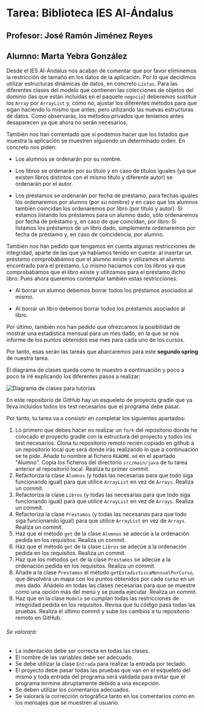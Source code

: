 # Tarea: Biblioteca IES Al-Ándalus
## Profesor: José Ramón Jiménez Reyes
## Alumno: Marta Yebra González

Desde el IES Al-Ándalus nos acaban de comentar que por favor eliminemos la restricción de tamaño en los datos de la aplicación. Por lo que decidimos utilizar estructuras dinámicas de datos, en concreto `Listas`. Para las diferentes clases del modelo que contienen las colecciones de objetos del dominio (las que están incluidas en el paquete `negocio`) deberemos sustituir los `Array` por `ArrayList` y, cómo no, ajustar los diferentes métodos para que sigan haciendo lo mismo que antes, pero utilizando las nuevas estructuras de datos. Como observarás, los métodos privados que teníamos antes desaparecen ya que ahora no serán necesarios.

También nos han comentado que si podemos hacer que los listados que muestra la aplicación se muestren siguiendo un determinado orden. En concreto nos piden:

- Los alumnos se ordenarán por su nombre.

- Los libros se ordenarán por su título y en caso de títulos iguales (ya que existen libros distintos con el mismo título y diferente autor) se ordenarán por el autor.

- Los préstamos se ordenarán por fecha de préstamo, para fechas iguales los ordenaremos por alumno (por su nombre) y en caso que los alumnos también coincidan los ordenaremos por libro (por título y autor). Si estamos listando los préstamos para un alumno dado, sólo ordenaremos por fecha de préstamo y, en caso de que coincidan, por libro. Si listamos los préstamos de un libro dado, simplemente ordenaremos por fecha de préstamo y, en caso de coincidencia, por alumno.

También nos han pedido que tengamos en cuenta algunas restricciones de integridad, aparte de las que ya habíamos tenido en cuenta: al insertar un préstamo comprobábamos que el alumno existe y utilizamos el alumno encontrado para el préstamo. Lo mismo hacíamos con los libros ya que comprobábamos que el libro existe y utilizamos para el préstamo dicho libro. Pues ahora queremos contemplar también estas restricciones:

- Al borrar un alumno debemos borrar todos los préstamos asociados al mismo.

- Al borrar un libro debemos borrar todos los préstamos asociados al libro.

Por último, también nos han pedido que ofrezcamos la posibilidad de mostrar una estadística mensual para un mes dado, en la que se nos informe de los puntos obtenidos ese mes para cada uno de los cursos.

Por tanto, esas serán las tareas que abarcaremos para este **segundo spring** de nuestra tarea.

El diagrama de clases queda como te muestro a continuación y poco a poco te iré explicando los diferentes pasos a realizar:

![Diagrama de clases para tutorias](src/main/resources/biblioteca.png)

En este repositorio de GitHub hay un esqueleto de proyecto gradle que ya lleva incluidos todos los test necesarios que el programa debe pasar.

Por tanto, tu tarea va a consistir en completar los siguientes apartados:

1. Lo primero que debes hacer es realizar un `fork` del repositorio donde he colocado el proyecto gradle con la estructura del proyecto y todos los test necesarios. Clona tu repositorio remoto recién copiado en github a un repositorio local que será donde irás realizando lo que a continuación se te pide. Añade tu nombre al fichero `README.md` en el apartado "Alumno". Copia los ficheros del directorio `src/main/java` de tu tarea anterior al repositorio local. Realiza tu primer commit.
2. Refactoriza la clase `Alumnos` (y todas las necesarias para que todo siga funcionando igual) para que utilice `ArrayList` en vez de `Arrays`. Realiza un commit.
3. Refactoriza la clase `Libros` (y todas las necesarias para que todo siga funcionando igual) para que utilice `ArrayList` en vez de `Arrays`. Realiza un commit.
4. Refactoriza la clase `Prestamos` (y todas las necesarias para que todo siga funcionando igual) para que utilice `ArrayList` en vez de `Arrays`. Realiza un commit.
5. Haz que el método `get` de la clase `Alumnos`  se adecúe a la ordenación pedida en los requisitos. Realiza un commit.
6. Haz que el método `get` de la clase `Libros` se adecúe a la ordenación pedida en los requisitos. Realiza un commit.
7. Haz que los métodos `get` de la clase `Prestamos` se adecúe a la ordenación pedida en los requisitos. Realiza un commit.
8. Añade a la clase `Prestamos` el método `getEstadistiscaMensualPorCurso`, que devolverá un mapa con los puntos obtenidos por cada curso en un mes dado. Añádelo en todas las clases necesarias para que se muestre como una opción más del menú y se pueda ejecutar. Realiza un commit.
9. Haz que en la clase `Modelo` se cumplan todas las restricciones de integridad pedida en los requisitos. Revisa que tu código pasa todas las pruebas. Realiza el último commit y sube los cambios a tu repositorio remoto en GitHub.



###### Se valorará:
- La indentación debe ser correcta en todas las clases.
- El nombre de las variables debe ser adecuado.
- Se debe utilizar la clase `Entrada` para realizar la entrada por teclado.
- El proyecto debe pasar todas las pruebas que van en el esqueleto del mismo y toda entrada del programa será validada para evitar que el programa termine abruptamente debido a una excepción.
- Se deben utilizar los comentarios adecuados.
- Se valorará la corrección ortográfica tanto en los comentarios como en los mensajes que se muestren al usuario.

